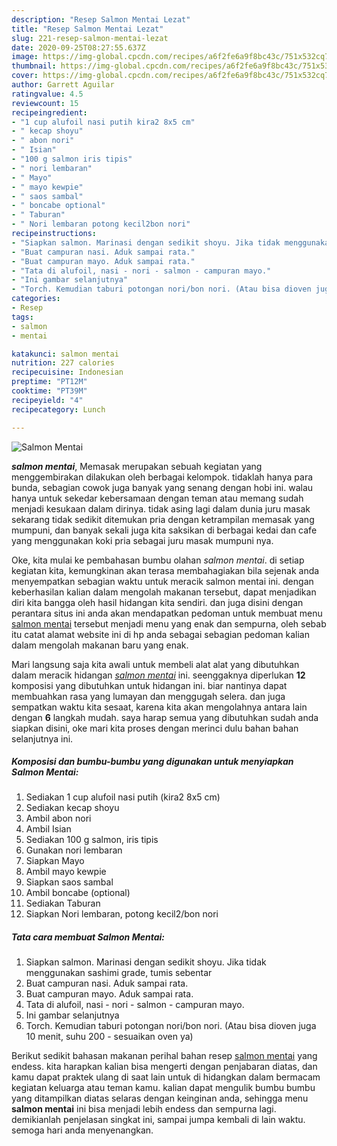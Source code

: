 ```yaml
---
description: "Resep Salmon Mentai Lezat"
title: "Resep Salmon Mentai Lezat"
slug: 221-resep-salmon-mentai-lezat
date: 2020-09-25T08:27:55.637Z
image: https://img-global.cpcdn.com/recipes/a6f2fe6a9f8bc43c/751x532cq70/salmon-mentai-foto-resep-utama.jpg
thumbnail: https://img-global.cpcdn.com/recipes/a6f2fe6a9f8bc43c/751x532cq70/salmon-mentai-foto-resep-utama.jpg
cover: https://img-global.cpcdn.com/recipes/a6f2fe6a9f8bc43c/751x532cq70/salmon-mentai-foto-resep-utama.jpg
author: Garrett Aguilar
ratingvalue: 4.5
reviewcount: 15
recipeingredient:
- "1 cup alufoil nasi putih kira2 8x5 cm"
- " kecap shoyu"
- " abon nori"
- " Isian"
- "100 g salmon iris tipis"
- " nori lembaran"
- " Mayo"
- " mayo kewpie"
- " saos sambal"
- " boncabe optional"
- " Taburan"
- " Nori lembaran potong kecil2bon nori"
recipeinstructions:
- "Siapkan salmon. Marinasi dengan sedikit shoyu. Jika tidak menggunakan sashimi grade, tumis sebentar"
- "Buat campuran nasi. Aduk sampai rata."
- "Buat campuran mayo. Aduk sampai rata."
- "Tata di alufoil, nasi - nori - salmon - campuran mayo."
- "Ini gambar selanjutnya"
- "Torch. Kemudian taburi potongan nori/bon nori. (Atau bisa dioven juga 10 menit, suhu 200 - sesuaikan oven ya)"
categories:
- Resep
tags:
- salmon
- mentai

katakunci: salmon mentai 
nutrition: 227 calories
recipecuisine: Indonesian
preptime: "PT12M"
cooktime: "PT39M"
recipeyield: "4"
recipecategory: Lunch

---
```



![Salmon Mentai](https://img-global.cpcdn.com/recipes/a6f2fe6a9f8bc43c/751x532cq70/salmon-mentai-foto-resep-utama.jpg)

<b><i>salmon mentai</i></b>, Memasak merupakan sebuah kegiatan yang menggembirakan dilakukan oleh berbagai kelompok. tidaklah hanya para bunda, sebagian cowok juga banyak yang senang dengan hobi ini. walau hanya untuk sekedar kebersamaan dengan teman atau memang sudah menjadi kesukaan dalam dirinya. tidak asing lagi dalam dunia juru masak sekarang tidak sedikit ditemukan pria dengan ketrampilan memasak yang mumpuni, dan banyak sekali juga kita saksikan di berbagai kedai dan cafe yang menggunakan koki pria sebagai juru masak mumpuni nya.

Oke, kita mulai ke pembahasan bumbu olahan <i>salmon mentai</i>. di setiap kegiatan kita, kemungkinan akan terasa membahagiakan bila sejenak anda menyempatkan sebagian waktu untuk meracik salmon mentai ini. dengan keberhasilan kalian dalam mengolah makanan tersebut, dapat menjadikan diri kita bangga oleh hasil hidangan kita sendiri. dan juga disini dengan perantara situs ini anda akan mendapatkan pedoman untuk membuat menu <u>salmon mentai</u> tersebut menjadi menu yang enak dan sempurna, oleh sebab itu catat alamat website ini di hp anda sebagai sebagian pedoman kalian dalam mengolah makanan baru yang enak.




Mari langsung saja kita awali untuk membeli alat alat yang dibutuhkan dalam meracik hidangan <u><i>salmon mentai</i></u> ini. seenggaknya diperlukan <b>12</b> komposisi yang dibutuhkan untuk hidangan ini. biar nantinya dapat membuahkan rasa yang lumayan dan menggugah selera. dan juga sempatkan waktu kita sesaat, karena kita akan mengolahnya antara lain dengan <b>6</b> langkah mudah. saya harap semua yang dibutuhkan sudah anda siapkan disini, oke mari kita proses dengan merinci dulu bahan bahan selanjutnya ini.

<!--inarticleads1-->

##### Komposisi dan bumbu-bumbu yang digunakan untuk menyiapkan Salmon Mentai:

1. Sediakan 1 cup alufoil nasi putih (kira2 8x5 cm)
1. Sediakan  kecap shoyu
1. Ambil  abon nori
1. Ambil  Isian
1. Sediakan 100 g salmon, iris tipis
1. Gunakan  nori lembaran
1. Siapkan  Mayo
1. Ambil  mayo kewpie
1. Siapkan  saos sambal
1. Ambil  boncabe (optional)
1. Sediakan  Taburan
1. Siapkan  Nori lembaran, potong kecil2/bon nori




<!--inarticleads2-->

##### Tata cara membuat Salmon Mentai:

1. Siapkan salmon. Marinasi dengan sedikit shoyu. Jika tidak menggunakan sashimi grade, tumis sebentar
1. Buat campuran nasi. Aduk sampai rata.
1. Buat campuran mayo. Aduk sampai rata.
1. Tata di alufoil, nasi - nori - salmon - campuran mayo.
1. Ini gambar selanjutnya
1. Torch. Kemudian taburi potongan nori/bon nori. (Atau bisa dioven juga 10 menit, suhu 200 - sesuaikan oven ya)




Berikut sedikit bahasan makanan perihal bahan resep <u>salmon mentai</u> yang endess. kita harapkan kalian bisa mengerti dengan penjabaran diatas, dan kamu dapat praktek ulang di saat lain untuk di hidangkan dalam bermacam kegiatan keluarga atau teman kamu. kalian dapat mengulik bumbu bumbu yang ditampilkan diatas selaras dengan keinginan anda, sehingga menu <b>salmon mentai</b> ini bisa menjadi lebih endess dan sempurna lagi. demikianlah penjelasan singkat ini, sampai jumpa kembali di lain waktu. semoga hari anda menyenangkan.
